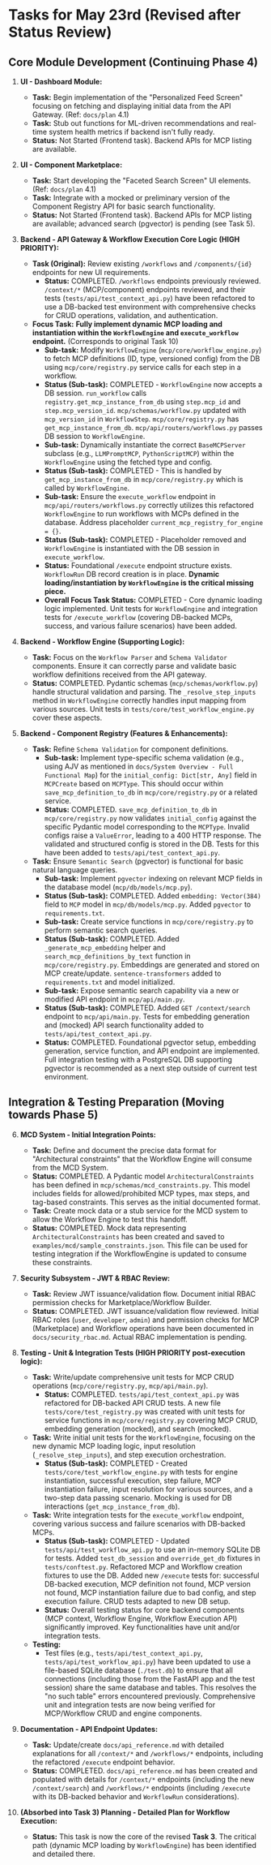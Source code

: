 # Tasks for May 23rd (Revised after Status Review)

## Core Module Development (Continuing Phase 4)

1.  **UI - Dashboard Module:**
    *   **Task:** Begin implementation of the "Personalized Feed Screen" focusing on fetching and displaying initial data from the API Gateway. (Ref: `docs/plan` 4.1)
    *   **Task:** Stub out functions for ML-driven recommendations and real-time system health metrics if backend isn't fully ready.
    *   **Status:** Not Started (Frontend task). Backend APIs for MCP listing are available.

2.  **UI - Component Marketplace:**
    *   **Task:** Start developing the "Faceted Search Screen" UI elements. (Ref: `docs/plan` 4.1)
    *   **Task:** Integrate with a mocked or preliminary version of the Component Registry API for basic search functionality.
    *   **Status:** Not Started (Frontend task). Backend APIs for MCP listing are available; advanced search (pgvector) is pending (see Task 5).

3.  **Backend - API Gateway & Workflow Execution Core Logic (HIGH PRIORITY):**
    *   **Task (Original):** Review existing `/workflows` and `/components/{id}` endpoints for new UI requirements.
        *   **Status:** COMPLETED. `/workflows` endpoints previously reviewed. `/context/*` (MCP/component) endpoints reviewed, and their tests (`tests/api/test_context_api.py`) have been refactored to use a DB-backed test environment with comprehensive checks for CRUD operations, validation, and authentication.
    *   **Focus Task:** **Fully implement dynamic MCP loading and instantiation within the `WorkflowEngine` and `execute_workflow` endpoint.** (Corresponds to original Task 10)
        *   **Sub-task:** Modify `WorkflowEngine` (`mcp/core/workflow_engine.py`) to fetch MCP definitions (ID, type, versioned config) from the DB using `mcp/core/registry.py` service calls for each step in a workflow.
        *   **Status (Sub-task):** COMPLETED - `WorkflowEngine` now accepts a DB session. `run_workflow` calls `registry.get_mcp_instance_from_db` using `step.mcp_id` and `step.mcp_version_id`. `mcp/schemas/workflow.py` updated with `mcp_version_id` in `WorkflowStep`. `mcp/core/registry.py` has `get_mcp_instance_from_db`. `mcp/api/routers/workflows.py` passes DB session to `WorkflowEngine`.
        *   **Sub-task:** Dynamically instantiate the correct `BaseMCPServer` subclass (e.g., `LLMPromptMCP`, `PythonScriptMCP`) within the `WorkflowEngine` using the fetched type and config.
        *   **Status (Sub-task):** COMPLETED - This is handled by `get_mcp_instance_from_db` in `mcp/core/registry.py` which is called by `WorkflowEngine`.
        *   **Sub-task:** Ensure the `execute_workflow` endpoint in `mcp/api/routers/workflows.py` correctly utilizes this refactored `WorkflowEngine` to run workflows with MCPs defined in the database. Address placeholder `current_mcp_registry_for_engine = {}`.
        *   **Status (Sub-task):** COMPLETED - Placeholder removed and `WorkflowEngine` is instantiated with the DB session in `execute_workflow`.
        *   **Status:** Foundational `/execute` endpoint structure exists. `WorkflowRun` DB record creation is in place. **Dynamic loading/instantiation by `WorkflowEngine` is the critical missing piece.**
        *   **Overall Focus Task Status:** COMPLETED - Core dynamic loading logic implemented. Unit tests for `WorkflowEngine` and integration tests for `/execute_workflow` (covering DB-backed MCPs, success, and various failure scenarios) have been added.

4.  **Backend - Workflow Engine (Supporting Logic):**
    *   **Task:** Focus on the `Workflow Parser` and `Schema Validator` components. Ensure it can correctly parse and validate basic workflow definitions received from the API gateway.
    *   **Status:** COMPLETED. Pydantic schemas (`mcp/schemas/workflow.py`) handle structural validation and parsing. The `_resolve_step_inputs` method in `WorkflowEngine` correctly handles input mapping from various sources. Unit tests in `tests/core/test_workflow_engine.py` cover these aspects.

5.  **Backend - Component Registry (Features & Enhancements):**
    *   **Task:** Refine `Schema Validation` for component definitions.
        *   **Sub-task:** Implement type-specific schema validation (e.g., using AJV as mentioned in `docs/System Overview - Full Functional Map`) for the `initial_config: Dict[str, Any]` field in `MCPCreate` based on `MCPType`. This should occur within `save_mcp_definition_to_db` in `mcp/core/registry.py` or a related service.
        *   **Status:** COMPLETED. `save_mcp_definition_to_db` in `mcp/core/registry.py` now validates `initial_config` against the specific Pydantic model corresponding to the `MCPType`. Invalid configs raise a `ValueError`, leading to a 400 HTTP response. The validated and structured config is stored in the DB. Tests for this have been added to `tests/api/test_context_api.py`.
    *   **Task:** Ensure `Semantic Search` (pgvector) is functional for basic natural language queries.
        *   **Sub-task:** Implement `pgvector` indexing on relevant MCP fields in the database model (`mcp/db/models/mcp.py`).
        *   **Status (Sub-task):** COMPLETED. Added `embedding: Vector(384)` field to `MCP` model in `mcp/db/models/mcp.py`. Added `pgvector` to `requirements.txt`.
        *   **Sub-task:** Create service functions in `mcp/core/registry.py` to perform semantic search queries.
        *   **Status (Sub-task):** COMPLETED. Added `_generate_mcp_embedding` helper and `search_mcp_definitions_by_text` function in `mcp/core/registry.py`. Embeddings are generated and stored on MCP create/update. `sentence-transformers` added to `requirements.txt` and model initialized.
        *   **Sub-task:** Expose semantic search capability via a new or modified API endpoint in `mcp/api/main.py`.
        *   **Status (Sub-task):** COMPLETED. Added `GET /context/search` endpoint to `mcp/api/main.py`. Tests for embedding generation and (mocked) API search functionality added to `tests/api/test_context_api.py`.
        *   **Status:** COMPLETED. Foundational pgvector setup, embedding generation, service function, and API endpoint are implemented. Full integration testing with a PostgreSQL DB supporting pgvector is recommended as a next step outside of current test environment.

## Integration & Testing Preparation (Moving towards Phase 5)

6.  **MCD System - Initial Integration Points:**
    *   **Task:** Define and document the precise data format for "Architectural constraints" that the Workflow Engine will consume from the MCD System.
    *   **Status:** COMPLETED. A Pydantic model `ArchitecturalConstraints` has been defined in `mcp/schemas/mcd_constraints.py`. This model includes fields for allowed/prohibited MCP types, max steps, and tag-based constraints. This serves as the initial documented format.
    *   **Task:** Create mock data or a stub service for the MCD system to allow the Workflow Engine to test this handoff.
    *   **Status:** COMPLETED. Mock data representing `ArchitecturalConstraints` has been created and saved to `examples/mcd/sample_constraints.json`. This file can be used for testing integration if the WorkflowEngine is updated to consume these constraints.

7.  **Security Subsystem - JWT & RBAC Review:**
    *   **Task:** Review JWT issuance/validation flow. Document initial RBAC permission checks for Marketplace/Workflow Builder.
    *   **Status:** COMPLETED. JWT issuance/validation flow reviewed. Initial RBAC roles (`user`, `developer`, `admin`) and permission checks for MCP (Marketplace) and Workflow operations have been documented in `docs/security_rbac.md`. Actual RBAC implementation is pending.

8.  **Testing - Unit & Integration Tests (HIGH PRIORITY post-execution logic):**
    *   **Task:** Write/update comprehensive unit tests for MCP CRUD operations (`mcp/core/registry.py`, `mcp/api/main.py`).
        *   **Status:** COMPLETED. `tests/api/test_context_api.py` was refactored for DB-backed API CRUD tests. A new file `tests/core/test_registry.py` was created with unit tests for service functions in `mcp/core/registry.py` covering MCP CRUD, embedding generation (mocked), and search (mocked).
    *   **Task:** Write initial unit tests for the `WorkflowEngine`, focusing on the new dynamic MCP loading logic, input resolution (`_resolve_step_inputs`), and step execution orchestration.
        *   **Status (Sub-task):** COMPLETED - Created `tests/core/test_workflow_engine.py` with tests for engine instantiation, successful execution, step failure, MCP instantiation failure, input resolution for various sources, and a two-step data passing scenario. Mocking is used for DB interactions (`get_mcp_instance_from_db`).
    *   **Task:** Write integration tests for the `execute_workflow` endpoint, covering various success and failure scenarios with DB-backed MCPs.
        *   **Status (Sub-task):** COMPLETED - Updated `tests/api/test_workflow_api.py` to use an in-memory SQLite DB for tests. Added `test_db_session` and `override_get_db` fixtures in `tests/conftest.py`. Refactored MCP and Workflow creation fixtures to use the DB. Added new `/execute` tests for: successful DB-backed execution, MCP definition not found, MCP version not found, MCP instantiation failure due to bad config, and step execution failure. CRUD tests adapted to new DB setup.
        *   **Status:** Overall testing status for core backend components (MCP context, Workflow Engine, Workflow Execution API) significantly improved. Key functionalities have unit and/or integration tests.
    *   **Testing:**
        *   Test files (e.g., `tests/api/test_context_api.py`, `tests/api/test_workflow_api.py`) have been updated to use a file-based SQLite database (`./test.db`) to ensure that all connections (including those from the FastAPI app and the test session) share the same database and tables. This resolves the "no such table" errors encountered previously. Comprehensive unit and integration tests are now being verified for MCP/Workflow CRUD and engine components.

9.  **Documentation - API Endpoint Updates:**
    *   **Task:** Update/create `docs/api_reference.md` with detailed explanations for all `/context/*` and `/workflows/*` endpoints, including the refactored `/execute` endpoint behavior.
    *   **Status:** COMPLETED. `docs/api_reference.md` has been created and populated with details for `/context/*` endpoints (including the new `/context/search`) and `/workflows/*` endpoints (including `/execute` with its DB-backed behavior and `WorkflowRun` considerations).

10. **(Absorbed into Task 3) Planning - Detailed Plan for Workflow Execution:**
    *   **Status:** This task is now the core of the revised **Task 3**. The critical path (dynamic MCP loading by `WorkflowEngine`) has been identified and detailed there. 